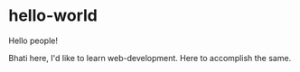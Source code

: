 # hello-world
Hello people!

Bhati here, I'd like to learn web-development.
Here to accomplish the same.
